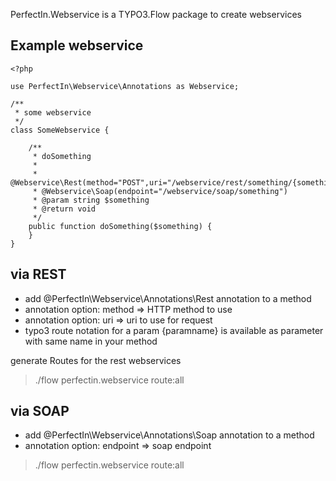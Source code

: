 PerfectIn.Webservice is a TYPO3.Flow package to create webservices


## Example webservice

```
<?php

use PerfectIn\Webservice\Annotations as Webservice;

/**
 * some webservice
 */
class SomeWebservice {
	
	/**
	 * doSomething
	 *
	 * @Webservice\Rest(method="POST",uri="/webservice/rest/something/{something}")
	 * @Webservice\Soap(endpoint="/webservice/soap/something")
	 * @param string $something
	 * @return void
	 */
	public function doSomething($something) {
	}
}
```


## via REST

- add @PerfectIn\Webservice\Annotations\Rest annotation to a method
- annotation option: method => HTTP method to use 
- annotation option: uri => uri to use for request
- typo3 route notation for a param {paramname} is available as parameter with same name in your method


generate Routes for the rest webservices

> ./flow perfectin.webservice route:all


## via SOAP

- add @PerfectIn\Webservice\Annotations\Soap annotation to a method
- annotation option: endpoint => soap endpoint

> ./flow perfectin.webservice route:all